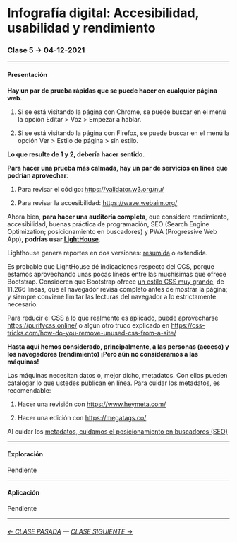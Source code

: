 # Infografía digital: Accesibilidad, usabilidad y rendimiento

### Clase 5 → 04-12-2021


- - - - - - - 

#### Presentación

**Hay un par de prueba rápidas que se puede hacer en cualquier página web**.

1. Si se está visitando la página con Chrome, se puede buscar en el menú la opción Editar > Voz > Empezar a hablar.

2. Si se está visitando la página con Firefox, se puede buscar en el menú la opción Ver > Estilo de página > sin estilo.

**Lo que resulte de 1 y 2, debería hacer sentido**.

**Para hacer una prueba más calmada, hay un par de servicios en línea que podrían aprovechar**:

1. Para revisar el código: https://validator.w3.org/nu/

2. Para revisar la accesibilidad: https://wave.webaim.org/

Ahora bien, **para hacer una auditoría completa**, que considere rendimiento, accesibilidad, buenas práctica de programación, SEO (Search Engine Optimization; posicionamiento en buscadores) y PWA (Progressive Web App), **podrías usar [LightHouse](https://developers.google.com/web/tools/lighthouse?hl=es)**.

Lighthouse genera reportes en dos versiones: [resumida](https://github.com/profesorfaco/infografia/tree/main/clase-5/reportes) o extendida.

Es probable que LightHouse dé indicaciones respecto del CCS, porque estamos aprovechando unas pocas líneas entre las muchísimas que ofrece Bootstrap. Consideren que Bootstrap ofrece [un estilo CSS muy grande](https://cdn.jsdelivr.net/npm/bootstrap@5.1.3/dist/css/bootstrap.css), de 11.266 líneas, que el navegador revisa completo antes de mostrar la página; y siempre conviene limitar las lecturas del navegador a lo estrictamente necesario. 

Para reducir el CSS a lo que realmente es aplicado, puede aprovecharse https://purifycss.online/ o algún otro truco explicado en https://css-tricks.com/how-do-you-remove-unused-css-from-a-site/

**Hasta aquí hemos considerado, principalmente, a las personas (acceso) y los navegadores (rendimiento) ¡Pero aún no consideramos a las máquinas!**

Las máquinas necesitan datos o, mejor dicho, metadatos. Con ellos pueden catalogar lo que ustedes publican en línea. Para cuidar los metadatos, es recomendable:

1. Hacer una revisión con https://www.heymeta.com/

2. Hacer una edición con https://megatags.co/ 

Al cuidar los [metadatos, cuidamos el posicionamiento en buscadores (SEO)](https://developers.google.com/search/docs/advanced/crawling/special-tags?hl=es)


- - - - - - - 

#### Exploración

Pendiente

- - - - - - - 

#### Aplicación

Pendiente

- - - - - - - -

###### [← CLASE PASADA](https://github.com/profesorfaco/infografia/tree/main/clase-4) — [CLASE SIGUIENTE →](https://github.com/profesorfaco/infografia/tree/main/clase-6) 
